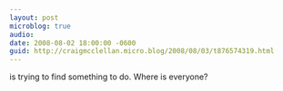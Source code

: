 ```yaml
---
layout: post
microblog: true
audio: 
date: 2008-08-02 18:00:00 -0600
guid: http://craigmcclellan.micro.blog/2008/08/03/t876574319.html
---
```

is trying to find something to do.  Where is everyone?
